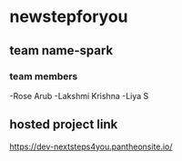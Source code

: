 # newstepforyou
## team name-spark
### team members
-Rose Arub
-Lakshmi Krishna
-Liya S 
## hosted project link
https://dev-nextsteps4you.pantheonsite.io/
